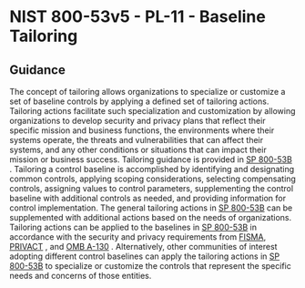 # NIST 800-53v5 - PL-11 - Baseline Tailoring
## Guidance
The concept of tailoring allows organizations to specialize or customize a set of baseline controls by applying a defined set of tailoring actions. Tailoring actions facilitate such specialization and customization by allowing organizations to develop security and privacy plans that reflect their specific mission and business functions, the environments where their systems operate, the threats and vulnerabilities that can affect their systems, and any other conditions or situations that can impact their mission or business success. Tailoring guidance is provided in [SP 800-53B](#46d9e201-840e-440e-987c-2c773333c752) . Tailoring a control baseline is accomplished by identifying and designating common controls, applying scoping considerations, selecting compensating controls, assigning values to control parameters, supplementing the control baseline with additional controls as needed, and providing information for control implementation. The general tailoring actions in [SP 800-53B](#46d9e201-840e-440e-987c-2c773333c752) can be supplemented with additional actions based on the needs of organizations. Tailoring actions can be applied to the baselines in [SP 800-53B](#46d9e201-840e-440e-987c-2c773333c752) in accordance with the security and privacy requirements from [FISMA](#0c67b2a9-bede-43d2-b86d-5f35b8be36e9), [PRIVACT](#18e71fec-c6fd-475a-925a-5d8495cf8455) , and [OMB A-130](#27847491-5ce1-4f6a-a1e4-9e483782f0ef) . Alternatively, other communities of interest adopting different control baselines can apply the tailoring actions in [SP 800-53B](#46d9e201-840e-440e-987c-2c773333c752) to specialize or customize the controls that represent the specific needs and concerns of those entities.
